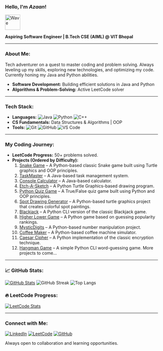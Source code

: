 ### Hello, I'm ***Azaan***!  
<p align="left">
  <img src="https://camo.githubusercontent.com/fa3b9292d0f2bfe0e30c0d8b0e0fb7ad611ffdf5452a610f621dbf137c3f5a5c/68747470733a2f2f656d6f6a69732e736c61636b6d6f6a69732e636f6d2f656d6f6a69732f696d616765732f313537373330353530352f373337332f68616e645f776176652e6769663f31353737333035353035" alt="Wave" width="50">
</p>

**Aspiring Software Engineer | B.Tech CSE (AIML) @ VIT Bhopal**

---

### About Me:
Tech adventurer on a quest to master coding and problem solving. Always leveling up my skills, exploring new technologies, and optimizing my code. Currently honing my Java and Python abilities.
- **Software Development:** Building efficient solutions in Java and Python
- **Algorithms & Problem-Solving:** Active LeetCode solver

---

### Tech Stack:
- **Languages:** ![Java](https://img.shields.io/badge/-Java-orange?style=flat&logo=java) ![Python](https://img.shields.io/badge/-Python-blue?style=flat&logo=python) ![C++](https://img.shields.io/badge/-C++-00599C?style=flat&logo=c%2B%2B)
- **CS Fundamentals:** Data Structures & Algorithms | OOP
- **Tools:** ![Git](https://img.shields.io/badge/-Git-black?style=flat&logo=git) ![GitHub](https://img.shields.io/badge/-GitHub-181717?style=flat&logo=github) ![VS Code](https://img.shields.io/badge/-VS%20Code-007ACC?style=flat&logo=visual-studio-code)

---

### My Coding Journey:
- **LeetCode Progress:** 50+ problems solved.
- **Projects (Ordered by Difficulty):**
  1. [Snake Game](https://github.com/NomadBeetle/Snake-Game) – A Python-based classic Snake game built using Turtle graphics and OOP principles.
  2. [TaskMaster](https://github.com/NomadBeetle/TaskMaster) – A Java-based task management system.
  3. [Console Calculator](https://github.com/NomadBeetle/Console-Calculator) – A Java-based calculator.
  4. [Etch-A-Sketch](https://github.com/NomadBeetle/Etch-A-Sketch) – A Python Turtle Graphics-based drawing program.
  5. [Python Quiz Game](https://github.com/NomadBeetle/Python-Quiz-Game.git) – A True/False quiz game built using Python and OOP principles.
  6. [Spot Drawing Generator](https://github.com/NomadBeetle/Spot-Drawing-Generator) – A Python-based turtle graphics project that creates colorful spot paintings.
  7. [Blackjack](https://github.com/NomadBeetle/Blackjack) – A Python CLI version of the classic Blackjack game.
  8. [Higher Lower Game](https://github.com/NomadBeetle/Higher-Lower-Game) – A Python game based on guessing popularity rankings.
  9. [MysticDigits](https://github.com/NomadBeetle/MysticDigits) – A Python-based number manipulation project.
  10. [Coffee Maker](https://github.com/NomadBeetle/Coffee-Maker) – A Python-based coffee machine simulator.
  11. [Caesar Cipher](https://github.com/NomadBeetle/Caesar-Cipher) – A Python implementation of the classic encryption technique.
  12. [Hangman Game](https://github.com/NomadBeetle/Hangman) – A simple Python CLI word-guessing game.
  More projects to come...

---

### 📈 GitHub Stats:
[![GitHub Stats](https://github-readme-stats.vercel.app/api?username=NomadBeetle&show_icons=true&theme=radical)](https://github-readme-stats.vercel.app/api?username=NomadBeetle&cache_seconds=86400
)
![GitHub Streak](https://github-readme-streak-stats.herokuapp.com/?user=NomadBeetle&theme=dark&hide_border=true)
![Top Langs](https://github-readme-stats.vercel.app/api/top-langs/?username=NomadBeetle&layout=compact&theme=radical)


### 🔥 LeetCode Progress:
[![LeetCode Stats](https://leetcard.jacoblin.cool/NomadBeetle?theme=dark&font=Karma&ext=contest)](https://leetcode.com/NomadBeetle/)

---

### Connect with Me:
[![LinkedIn](https://img.shields.io/badge/-LinkedIn-blue?style=flat&logo=linkedin)](https://www.linkedin.com/in/azaan-ahmed-a738b4332/)
[![LeetCode](https://img.shields.io/badge/-LeetCode-orange?style=flat&logo=leetcode)](https://leetcode.com/u/NomadBeetle/)
[![GitHub](https://img.shields.io/badge/-GitHub-black?style=flat&logo=github)](https://github.com/NomadBeetle)

Always open to collaboration and learning opportunities.
